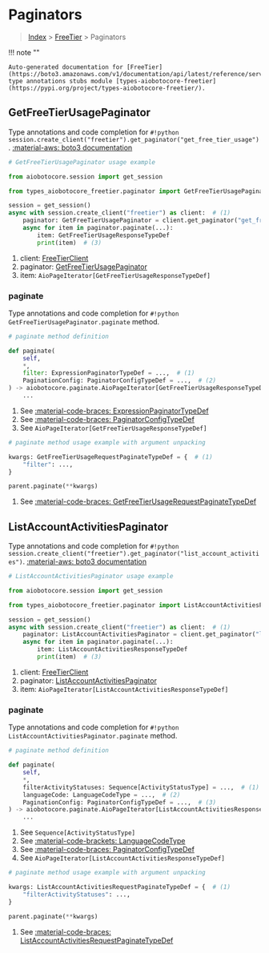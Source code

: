 # Paginators

> [Index](../README.md) > [FreeTier](./README.md) > Paginators

!!! note ""

    Auto-generated documentation for [FreeTier](https://boto3.amazonaws.com/v1/documentation/api/latest/reference/services/freetier.html#freetier)
    type annotations stubs module [types-aiobotocore-freetier](https://pypi.org/project/types-aiobotocore-freetier/).

## GetFreeTierUsagePaginator

Type annotations and code completion for `#!python session.create_client("freetier").get_paginator("get_free_tier_usage")`.
[:material-aws: boto3 documentation](https://boto3.amazonaws.com/v1/documentation/api/latest/reference/services/freetier/paginator/GetFreeTierUsage.html#FreeTier.Paginator.GetFreeTierUsage)

```python
# GetFreeTierUsagePaginator usage example

from aiobotocore.session import get_session

from types_aiobotocore_freetier.paginator import GetFreeTierUsagePaginator

session = get_session()
async with session.create_client("freetier") as client:  # (1)
    paginator: GetFreeTierUsagePaginator = client.get_paginator("get_free_tier_usage")  # (2)
    async for item in paginator.paginate(...):
        item: GetFreeTierUsageResponseTypeDef
        print(item)  # (3)
```

1. client: [FreeTierClient](./client.md)
2. paginator: [GetFreeTierUsagePaginator](./paginators.md#getfreetierusagepaginator)
3. item: `AioPageIterator[GetFreeTierUsageResponseTypeDef]`


### paginate

Type annotations and code completion for `#!python GetFreeTierUsagePaginator.paginate` method.

```python
# paginate method definition

def paginate(
    self,
    *,
    filter: ExpressionPaginatorTypeDef = ...,  # (1)
    PaginationConfig: PaginatorConfigTypeDef = ...,  # (2)
) -> aiobotocore.paginate.AioPageIterator[GetFreeTierUsageResponseTypeDef]:  # (3)
    ...
```

1. See [:material-code-braces: ExpressionPaginatorTypeDef](./type_defs.md#expressionpaginatortypedef)
2. See [:material-code-braces: PaginatorConfigTypeDef](./type_defs.md#paginatorconfigtypedef)
3. See `AioPageIterator[GetFreeTierUsageResponseTypeDef]`


```python
# paginate method usage example with argument unpacking

kwargs: GetFreeTierUsageRequestPaginateTypeDef = {  # (1)
    "filter": ...,
}

parent.paginate(**kwargs)
```

1. See [:material-code-braces: GetFreeTierUsageRequestPaginateTypeDef](./type_defs.md#getfreetierusagerequestpaginatetypedef)
## ListAccountActivitiesPaginator

Type annotations and code completion for `#!python session.create_client("freetier").get_paginator("list_account_activities")`.
[:material-aws: boto3 documentation](https://boto3.amazonaws.com/v1/documentation/api/latest/reference/services/freetier/paginator/ListAccountActivities.html#FreeTier.Paginator.ListAccountActivities)

```python
# ListAccountActivitiesPaginator usage example

from aiobotocore.session import get_session

from types_aiobotocore_freetier.paginator import ListAccountActivitiesPaginator

session = get_session()
async with session.create_client("freetier") as client:  # (1)
    paginator: ListAccountActivitiesPaginator = client.get_paginator("list_account_activities")  # (2)
    async for item in paginator.paginate(...):
        item: ListAccountActivitiesResponseTypeDef
        print(item)  # (3)
```

1. client: [FreeTierClient](./client.md)
2. paginator: [ListAccountActivitiesPaginator](./paginators.md#listaccountactivitiespaginator)
3. item: `AioPageIterator[ListAccountActivitiesResponseTypeDef]`


### paginate

Type annotations and code completion for `#!python ListAccountActivitiesPaginator.paginate` method.

```python
# paginate method definition

def paginate(
    self,
    *,
    filterActivityStatuses: Sequence[ActivityStatusType] = ...,  # (1)
    languageCode: LanguageCodeType = ...,  # (2)
    PaginationConfig: PaginatorConfigTypeDef = ...,  # (3)
) -> aiobotocore.paginate.AioPageIterator[ListAccountActivitiesResponseTypeDef]:  # (4)
    ...
```

1. See `Sequence[ActivityStatusType]`
2. See [:material-code-brackets: LanguageCodeType](./literals.md#languagecodetype)
3. See [:material-code-braces: PaginatorConfigTypeDef](./type_defs.md#paginatorconfigtypedef)
4. See `AioPageIterator[ListAccountActivitiesResponseTypeDef]`


```python
# paginate method usage example with argument unpacking

kwargs: ListAccountActivitiesRequestPaginateTypeDef = {  # (1)
    "filterActivityStatuses": ...,
}

parent.paginate(**kwargs)
```

1. See [:material-code-braces: ListAccountActivitiesRequestPaginateTypeDef](./type_defs.md#listaccountactivitiesrequestpaginatetypedef)
